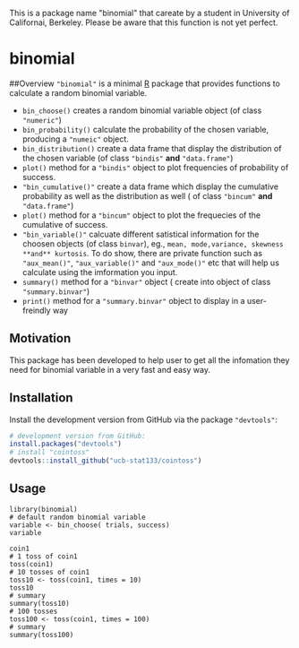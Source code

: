 This is a package name "binomial" that careate by a  student in University of Californai, Berkeley. Please be aware that this function is not yet perfect. 
# binomial

##Overview
`"binomial"` is a minimal [R](http://www.r-project.org/) package 
that provides functions to calculate a random binomial variable.

* `bin_choose()` creates a random binomial variable object (of class `"numeric"`)
* `bin_probability()` calculate the probability of the chosen variable, producing a `"numeic"` object.
* `bin_distribution()` create a data frame that display the distribution of the chosen variable (of class `"bindis"` **and** `"data.frame"`)
* `plot()` method for a `"bindis"` object to plot frequencies of probability of success.
* `"bin_cumulative()"` create a data frame which display the cumulative probability as well as the distribution as well ( of class `"bincum"` **and** `"data.frame"`)
* `plot()` method for a `"bincum"` object to plot the frequecies of the cumulative of success. 
* `"bin_variable()"` calcuate different satistical information for the choosen objects (of class `binvar`), eg., `mean, mode,variance, skewness **and** kurtosis`. To do show, there are private function such as `"aux_mean()"`, `"aux_variable()"` and `"aux_mode()"` etc that will help us calculate using the imformation you input. 
* `summary()` method for a `"binvar"` object ( create into object of class `"summary.binvar"`)
* `print()` method for a `"summary.binvar"` object to display in a user-freindly way

## Motivation 
This package has been developed to help user to get all the infomation they need for binomial variable in a very fast and easy way. 

## Installation

Install the development version from GitHub via the package `"devtools"`:

```r
# development version from GitHub:
install.packages("devtools") 
# install "cointoss"
devtools::install_github("ucb-stat133/cointoss")
```

## Usage

```{r}
library(binomial)
# default random binomial variable 
variable <- bin_choose( trials, success)
variable 

coin1
# 1 toss of coin1
toss(coin1)
# 10 tosses of coin1
toss10 <- toss(coin1, times = 10)
toss10
# summary
summary(toss10)
# 100 tosses
toss100 <- toss(coin1, times = 100)
# summary
summary(toss100)
```
